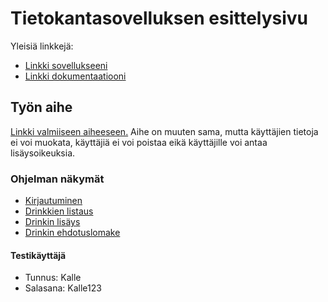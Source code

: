# Tietokantasovelluksen esittelysivu

Yleisiä linkkejä:

* [Linkki sovellukseeni](http://madjanne.users.cs.helsinki.fi/tietokanta/)
* [Linkki dokumentaatiooni](https://github.com/wood101/Tsoha-Bootstrap/blob/master/doc/dokumentaatio.pdf)

## Työn aihe

[Linkki valmiiseen aiheeseen.](http://advancedkittenry.github.io/suunnittelu_ja_tyoymparisto/aiheet/Drinkkiarkisto.html) 
Aihe on muuten sama, mutta käyttäjien tietoja ei voi muokata, käyttäjiä ei voi poistaa eikä käyttäjille voi antaa lisäysoikeuksia.

### Ohjelman näkymät
* [Kirjautuminen](http://madjanne.users.cs.helsinki.fi/tietokanta/login)
* [Drinkkien listaus](http://madjanne.users.cs.helsinki.fi/tietokanta/drink)
* [Drinkin lisäys](http://madjanne.users.cs.helsinki.fi/tietokanta/drink/add)
* [Drinkin ehdotuslomake](http://madjanne.users.cs.helsinki.fi/tietokanta/proposals)

#### Testikäyttäjä
    
* Tunnus: Kalle
* Salasana: Kalle123



